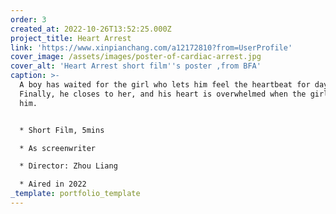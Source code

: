 ```yaml
---
order: 3
created_at: 2022-10-26T13:52:25.000Z
project_title: Heart Arrest
link: 'https://www.xinpianchang.com/a12172810?from=UserProfile'
cover_image: /assets/images/poster-of-cardiac-arrest.jpg
cover_alt: 'Heart Arrest short film''s poster ,from BFA'
caption: >-
  A boy has waited for the girl who lets him feel the heartbeat for days.
  Finally, he closes to her, and his heart is overwhelmed when the girl sees
  him.


  * Short Film, 5mins

  * As screenwriter

  * Director: Zhou Liang

  * Aired in 2022
_template: portfolio_template
---
```


